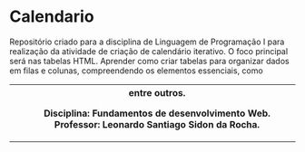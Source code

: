 # Calendario
Repositório criado para a disciplina de Linguagem de Programação I para realização da atividade de criação de calendário iterativo.
O foco principal será nas tabelas HTML. Aprender como criar tabelas para organizar dados em filas e colunas, compreendendo os elementos essenciais, como <table> <tr> <td> <th> entre outros.

Disciplina: Fundamentos de desenvolvimento Web.
Professor: Leonardo Santiago Sidon da Rocha.
